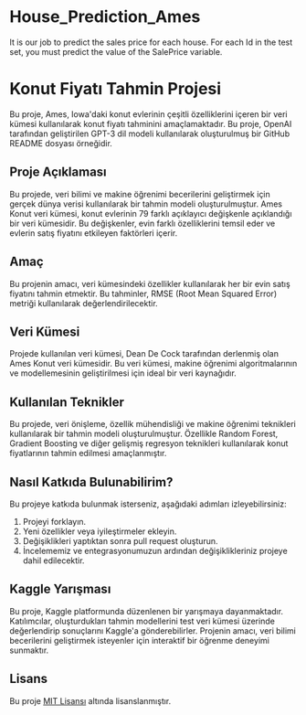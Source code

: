 # House_Prediction_Ames
It is our job to predict the sales price for each house. For each Id in the test set, you must predict the value of the SalePrice variable. 

# Konut Fiyatı Tahmin Projesi

Bu proje, Ames, Iowa'daki konut evlerinin çeşitli özelliklerini içeren bir veri kümesi kullanılarak konut fiyatı tahminini amaçlamaktadır. Bu proje, OpenAI tarafından geliştirilen GPT-3 dil modeli kullanılarak oluşturulmuş bir GitHub README dosyası örneğidir.

## Proje Açıklaması

Bu projede, veri bilimi ve makine öğrenimi becerilerini geliştirmek için gerçek dünya verisi kullanılarak bir tahmin modeli oluşturulmuştur. Ames Konut veri kümesi, konut evlerinin 79 farklı açıklayıcı değişkenle açıklandığı bir veri kümesidir. Bu değişkenler, evin farklı özelliklerini temsil eder ve evlerin satış fiyatını etkileyen faktörleri içerir.

## Amaç

Bu projenin amacı, veri kümesindeki özellikler kullanılarak her bir evin satış fiyatını tahmin etmektir. Bu tahminler, RMSE (Root Mean Squared Error) metriği kullanılarak değerlendirilecektir.

## Veri Kümesi

Projede kullanılan veri kümesi, Dean De Cock tarafından derlenmiş olan Ames Konut veri kümesidir. Bu veri kümesi, makine öğrenimi algoritmalarının ve modellemesinin geliştirilmesi için ideal bir veri kaynağıdır.

## Kullanılan Teknikler

Bu projede, veri önişleme, özellik mühendisliği ve makine öğrenimi teknikleri kullanılarak bir tahmin modeli oluşturulmuştur. Özellikle Random Forest, Gradient Boosting ve diğer gelişmiş regresyon teknikleri kullanılarak konut fiyatlarının tahmin edilmesi amaçlanmıştır.

## Nasıl Katkıda Bulunabilirim?

Bu projeye katkıda bulunmak isterseniz, aşağıdaki adımları izleyebilirsiniz:

1. Projeyi forklayın.
2. Yeni özellikler veya iyileştirmeler ekleyin.
3. Değişiklikleri yaptıktan sonra pull request oluşturun.
4. İncelememiz ve entegrasyonumuzun ardından değişiklikleriniz projeye dahil edilecektir.

## Kaggle Yarışması

Bu proje, Kaggle platformunda düzenlenen bir yarışmaya dayanmaktadır. Katılımcılar, oluşturdukları tahmin modellerini test veri kümesi üzerinde değerlendirip sonuçlarını Kaggle'a gönderebilirler. Projenin amacı, veri bilimi becerilerini geliştirmek isteyenler için interaktif bir öğrenme deneyimi sunmaktır.

## Lisans

Bu proje [MIT Lisansı](LICENSE) altında lisanslanmıştır.

